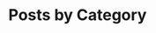---
title: "Posts by Category"
permalink: /categories/
layout: categories
author_profile: true
custom_sidebar: true
---
